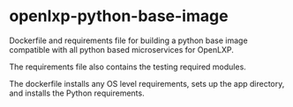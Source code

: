 # openlxp-python-base-image

Dockerfile and requirements file for building a python base image compatible with all python based microservices for OpenLXP.

The requirements file also contains the testing required modules.

The dockerfile installs any OS level requirements, sets up the app directory, and installs the Python requirements.